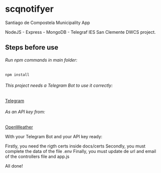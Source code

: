# scqnotifyer
Santiago de Compostela Municipality App

NodeJS - Express - MongoDB - Telegraf
IES San Clemente DWCS project.

## Steps before use
###### Run npm commands in main folder:
```
npm install
```

###### This project needs a Telegram Bot to use it correctly:
[Telegram](https://web.telegram.org/)

###### As an API key from:
[OpenWeather](https://openweathermap.org/)

With your Telegram Bot and your API key ready:

Firstly, you need the rigth certs inside docs/certs
Secondly, you must complete the data of the file .env
Finally, you must update de url and email of the controllers file and app.js

All done!
